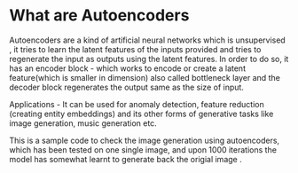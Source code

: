 

# What are Autoencoders

Autoencoders are a kind of artificial neural networks which is unsupervised , it tries to learn the latent features of the inputs provided and tries to regenerate the input as outputs using the latent features. In order to do so, it has an encoder block - which works to encode or create a latent feature(which is smaller in dimension) also called bottleneck layer and the decoder block regenerates the output same as the size of input. 

Applications - It can be used for anomaly detection, feature reduction (creating entity embeddings) and its other forms of generative tasks like image generation, music generation etc.

This is a sample code to check the image generation using autoencoders, which has been tested on one single image, and upon 1000 iterations the model has somewhat learnt to generate back the origial image .

